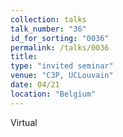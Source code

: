 ```yaml
---
collection: talks
talk_number: "36"
id_for_sorting: "0036"
permalink: /talks/0036
title:  
type: "invited seminar"
venue: "C3P, UCLouvain"
date: 04/21
location: "Belgium"
---
```


Virtual
